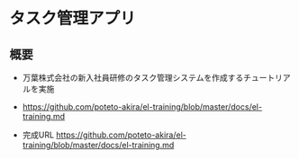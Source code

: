 # タスク管理アプリ

## 概要

- 万葉株式会社の新入社員研修のタスク管理システムを作成するチュートリアルを実施
- https://github.com/poteto-akira/el-training/blob/master/docs/el-training.md

- 完成URL https://github.com/poteto-akira/el-training/blob/master/docs/el-training.md
